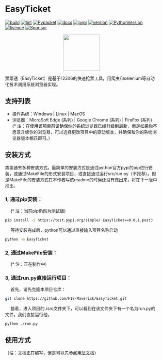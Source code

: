 # EasyTicket
[![build](https://img.shields.io/badge/build-passing-green)](https://github.com/F18-Maverick/EasyTicket/actions)  [![lint](https://img.shields.io/badge/lint-passing-green)](https://github.com/F18-Maverick/EasyTicket/actions/workflows/pylint.yml)  [![Pypacket](https://img.shields.io/badge/PyPacket-passing-green)](https://github.com/F18-Maverick/EasyTicket/actions/workflows/publish.yml)  [![docs](https://img.shields.io/badge/docs-writing-blue)](https://github.com/F18-Maverick/EasyTicket/docs)  [![pypi](https://img.shields.io/badge/PyPI-testing_v0.0.1-red)](https://test.pypi.org/project/EasyTicket/0.0.1.post3/)  [![version](https://img.shields.io/badge/Release-v0.0.1-green)](https://github.com/F18-Maverick/EasyTicket/releases/tag/v0.0.1-alpha)  [![PythonVersion](https://img.shields.io/badge/Python-3.8_|_3.9_|_3.10_|_3.11_|_3.12_|_3.13-blue)](https://github.com/F18-Maverick/EasyTicket)  [![lisence](https://img.shields.io/badge/Lisnece-GNU_GPL_v3.0_or_Later-red)](https://github.com/F18-Maverick/EasyTicket/blob/main/LICENSE)  [![Sponsor](https://img.shields.io/badge/%E2%9D%A4-Sponsor%20me-%23c96198?style=flat&logo=GitHub)](https://github.com/sponsors/F18-Maverick)  

<div align=center>
<img src="https://github.com/F18-Maverick/EasyTicket/blob/main/src/EasyTicket/ticket_12306_prog_addition/download_photo.ico" width="120" height="120">
</div>  

票票通（EasyTicket）是基于12306的快速抢票工具，用爬虫和selenium等自动化技术调用系统浏览器实现。

## 支持列表
* 操作系统：Windows | Linux | MacOS
* 浏览器：MicroSoft Edge (系列) | Google Chrome (系列) | FireFox (系列)  
(* 注：在使用该项目前请确保你的系统浏览器已经升级到最新，但是如果你不愿意升级你的浏览器，可以选择更改项目中的驱动版本，并确保和你的系统浏览器版本相匹即可。)

## 安装方式
票票通有多种安装方式。最简单的安装方式是通过python官方pypi的pip进行安装，或通过MakeFile的形式安装项目，或直接通过运行src/run.py（不推荐）。但是MakeFile的安装方式在本作者写该readme的时候还没有做出来，将在下一版中推出。
### 1, 通过pip安装：
&emsp; (* 注：当前pip仍然为测试版)
```sh
pip install -i https://test.pypi.org/simple/ EasyTicket==0.0.1.post3
```
&emsp; 等待安装完成后，python可以通过直接输入项目名称启动
```sh
python -m EasyTicket
```
### 2, 通过MakeFile安装：
&emsp; (* 注：正在制作中)
### 3, 通过run.py直接运行项目：
&emsp; 首先，请先克隆本项目仓库：
```sh
git clone https://github.com/F18-Maverick/EasyTicket.git
```
&emsp; 接着，进入项目的./src文件夹下，可以看到在该文件夹下有一个名为run.py的文件。我们直接运行他。  
```sh
python ./run.py
```  

## 使用方式
（注：文档正在编写，但是可以先参阅[用法文档](https://github.com/F18-Maverick/EasyTicket/blob/main/Doc/source/Usage.rst)）

